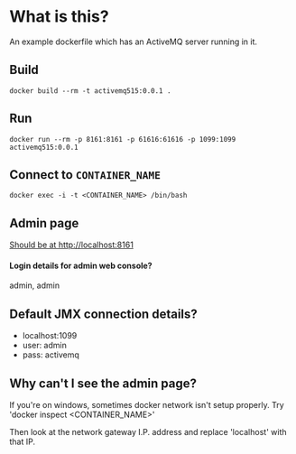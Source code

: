 # What is this?
An example dockerfile which has an ActiveMQ server running in it.

## Build
`docker build --rm -t activemq515:0.0.1 .`

## Run
`docker run --rm -p 8161:8161 -p 61616:61616 -p 1099:1099 activemq515:0.0.1`

## Connect to `CONTAINER_NAME` 
`docker exec -i -t <CONTAINER_NAME> /bin/bash`

## Admin page
[Should be at http://localhost:8161](http://localhost:8161)

#### Login details for admin web console?
admin, admin

## Default JMX connection details?
- localhost:1099
- user: admin
- pass: activemq

## Why can't I see the admin page?
If you're on windows, sometimes docker network isn't setup properly. Try 'docker inspect <CONTAINER_NAME>'

Then look at the network gateway I.P. address and replace 'localhost' with that IP.